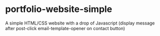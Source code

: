 # portfolio-website-simple
A simple HTML/CSS website with a drop of Javascript (display message after post-click email-template-opener on contact button)
